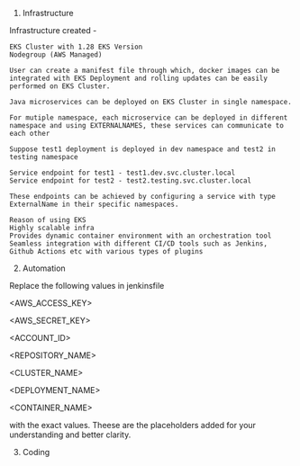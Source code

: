 1. Infrastructure

Infrastructure created -

    EKS Cluster with 1.28 EKS Version
    Nodegroup (AWS Managed)

    User can create a manifest file through which, docker images can be integrated with EKS Deployment and rolling updates can be easily performed on EKS Cluster.

    Java microservices can be deployed on EKS Cluster in single namespace.
    
    For mutiple namespace, each microservice can be deployed in different namespace and using EXTERNALNAMES, these services can communicate to each other

    Suppose test1 deployment is deployed in dev namespace and test2 in testing namespace

    Service endpoint for test1 - test1.dev.svc.cluster.local
    Service endpoint for test2 - test2.testing.svc.cluster.local

    These endpoints can be achieved by configuring a service with type ExternalName in their specific namespaces.

    Reason of using EKS
    Highly scalable infra
    Provides dynamic container environment with an orchestration tool
    Seamless integration with different CI/CD tools such as Jenkins, Github Actions etc with various types of plugins
    

2. Automation


Replace the following values in jenkinsfile

<AWS_ACCESS_KEY>

<AWS_SECRET_KEY>

<REGION>

<ACCOUNT_ID>

<REPOSITORY_NAME>

<CLUSTER_NAME>

<DEPLOYMENT_NAME>

<CONTAINER_NAME>

<NAMESPACE>

with the exact values. Theese are the placeholders added for your understanding and better clarity.



3. Coding
